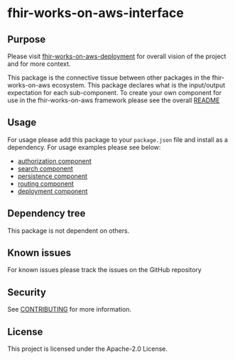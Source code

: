 # fhir-works-on-aws-interface

## Purpose

Please visit [fhir-works-on-aws-deployment](https://github.com/awslabs/fhir-works-on-aws-deployment) for overall vision of the project and for more context.

This package is the connective tissue between other packages in the fhir-works-on-aws ecosystem. This package declares what is the input/output expectation for each sub-component. To create your own component for use in the fhir-works-on-aws framework please see the overall [README](https://github.com/awslabs/fhir-works-on-aws-deployment)

## Usage

For usage please add this package to your `package.json` file and install as a dependency. For usage examples please see below:

- [authorization component](https://github.com/awslabs/fhir-works-on-aws-authz-rbac)
- [search component](https://github.com/awslabs/fhir-works-on-aws-search-es)
- [persistence component](https://github.com/awslabs/fhir-works-on-aws-persistence-ddb)
- [routing component](https://github.com/awslabs/fhir-works-on-aws-routing)
- [deployment component](https://github.com/awslabs/fhir-works-on-aws-deployment)

## Dependency tree

This package is not dependent on others.

## Known issues

For known issues please track the issues on the GitHub repository

## Security

See [CONTRIBUTING](CONTRIBUTING.md#security-issue-notifications) for more information.

## License

This project is licensed under the Apache-2.0 License.
